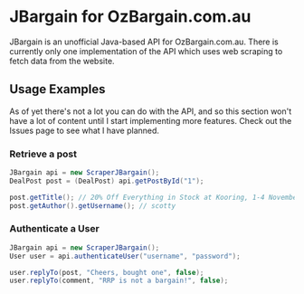 JBargain for OzBargain.com.au
===================

JBargain is an unofficial Java-based API for OzBargain.com.au. There is currently only one implementation of the API
which uses web scraping to fetch data from the website.


## Usage Examples
As of yet there's not a lot you can do with the API, and so this section won't have a lot of content until I start
implementing more features. Check out the Issues page to see what I have planned.

### Retrieve a post
```java
JBargain api = new ScraperJBargain();
DealPost post = (DealPost) api.getPostById("1");

post.getTitle(); // 20% Off Everything in Stock at Kooring, 1-4 November
post.getAuthor().getUsername(); // scotty
```

### Authenticate a User
```java
JBargain api = new ScraperJBargain();
User user = api.authenticateUser("username", "password");

user.replyTo(post, "Cheers, bought one", false);
user.replyTo(comment, "RRP is not a bargain!", false);
```


 
